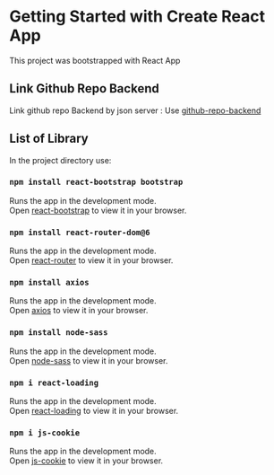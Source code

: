 # Getting Started with Create React App

This project was bootstrapped with React App

## Link Github Repo Backend
Link github repo Backend by json server :
Use [github-repo-backend]()

## List of Library

In the project directory use:

### `npm install react-bootstrap bootstrap`

Runs the app in the development mode.\
Open [react-bootstrap](https://react-bootstrap.github.io/getting-started/introduction/) to view it in your browser.

### `npm install react-router-dom@6`

Runs the app in the development mode.\
Open [react-router](https://reactrouter.com/docs/en/v6/getting-started/installation) to view it in your browser.

### `npm install axios`

Runs the app in the development mode.\
Open [axios](https://www.npmjs.com/package/axios#installing) to view it in your browser.

### `npm install node-sass`

Runs the app in the development mode.\
Open [node-sass](https://www.npmjs.com/package/node-sass) to view it in your browser.

### `npm i react-loading`

Runs the app in the development mode.\
Open [react-loading](https://www.npmjs.com/package/react-loading) to view it in your browser.

### `npm i js-cookie`

Runs the app in the development mode.\
Open [js-cookie](https://www.npmjs.com/package/js-cookie) to view it in your browser.




